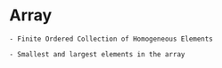 # Array
    - Finite Ordered Collection of Homogeneous Elements 

    - Smallest and largest elements in the array
